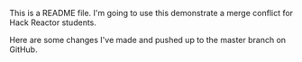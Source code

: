 This is a README file. I'm going to use this demonstrate a merge conflict for Hack Reactor students.

Here are some changes I've made and pushed up to the master branch on GitHub.